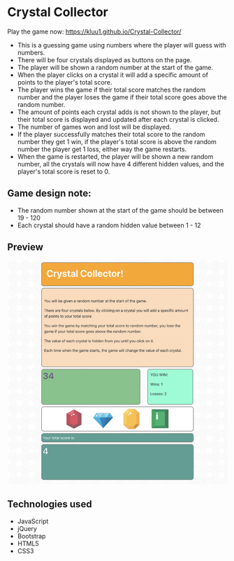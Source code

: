 # Crystal Collector
Play the game now: https://kluu1.github.io/Crystal-Collector/
- This is a guessing game using numbers where the player will guess with numbers.
- There will be four crystals displayed as buttons on the page.
- The player will be shown a random number at the start of the game.
- When the player clicks on a crystal it will add a specific amount of points to the player's total score.
- The player wins the game if their total score matches the random number and the player loses the game if their total score goes above the random number.
- The amount of points each crystal adds is not shown to the player, but their total score is displayed and updated after each crystal is clicked.
- The number of games won and lost will be displayed.
- If the player successfully matches their total score to the random number they get 1 win, if the player's total score is above the random number the player get 1 loss, either way the game restarts.
- When the game is restarted, the player will be shown a new random number, all the crystals will now have 4 different hidden values, and the player's total score is reset to 0.

## Game design note:
- The random number shown at the start of the game should be between 19 - 120
- Each crystal should have a random hidden value between 1 - 12

## Preview
![Alt text](/assets/images/crystals.png?raw=true "Screenshot")

## Technologies used
- JavaScript
- jQuery
- Bootstrap
- HTML5
- CSS3
